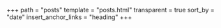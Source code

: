 +++
path = "posts"
template = "posts.html"
transparent = true
sort_by = "date"
insert_anchor_links = "heading"
+++
